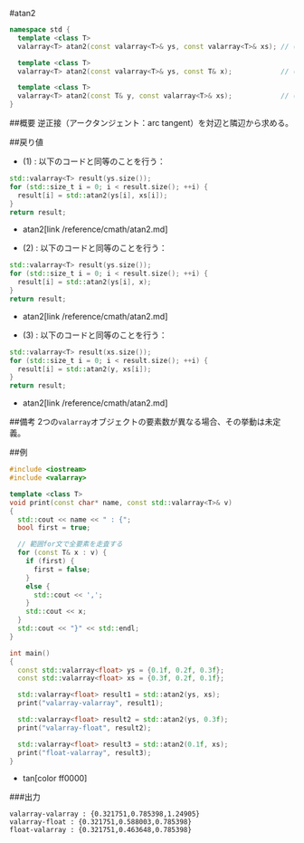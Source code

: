 #atan2
```cpp
namespace std {
  template <class T>
  valarray<T> atan2(const valarray<T>& ys, const valarray<T>& xs); // (1)

  template <class T>
  valarray<T> atan2(const valarray<T>& ys, const T& x);            // (2)

  template <class T>
  valarray<T> atan2(const T& y, const valarray<T>& xs);            // (3)
}
```

##概要
逆正接（アークタンジェント：arc tangent）を対辺と隣辺から求める。


##戻り値
- (1) : 以下のコードと同等のことを行う：

```cpp
std::valarray<T> result(ys.size());
for (std::size_t i = 0; i < result.size(); ++i) {
  result[i] = std::atan2(ys[i], xs[i]);
}
return result;
```
* atan2[link /reference/cmath/atan2.md]


- (2) : 以下のコードと同等のことを行う：

```cpp
std::valarray<T> result(ys.size());
for (std::size_t i = 0; i < result.size(); ++i) {
  result[i] = std::atan2(ys[i], x);
}
return result;
```
* atan2[link /reference/cmath/atan2.md]


- (3) : 以下のコードと同等のことを行う：

```cpp
std::valarray<T> result(xs.size());
for (std::size_t i = 0; i < result.size(); ++i) {
  result[i] = std::atan2(y, xs[i]);
}
return result;
```
* atan2[link /reference/cmath/atan2.md]


##備考
2つの`valarray`オブジェクトの要素数が異なる場合、その挙動は未定義。


##例
```cpp
#include <iostream>
#include <valarray>

template <class T>
void print(const char* name, const std::valarray<T>& v)
{
  std::cout << name << " : {";
  bool first = true;

  // 範囲for文で全要素を走査する
  for (const T& x : v) {
    if (first) {
      first = false;
    }
    else {
      std::cout << ',';
    }
    std::cout << x;
  }
  std::cout << "}" << std::endl;
}

int main()
{
  const std::valarray<float> ys = {0.1f, 0.2f, 0.3f};
  const std::valarray<float> xs = {0.3f, 0.2f, 0.1f};

  std::valarray<float> result1 = std::atan2(ys, xs);
  print("valarray-valarray", result1);

  std::valarray<float> result2 = std::atan2(ys, 0.3f);
  print("valarray-float", result2);

  std::valarray<float> result3 = std::atan2(0.1f, xs);
  print("float-valarray", result3);
}
```
* tan[color ff0000]

###出力
```
valarray-valarray : {0.321751,0.785398,1.24905}
valarray-float : {0.321751,0.588003,0.785398}
float-valarray : {0.321751,0.463648,0.785398}
```


